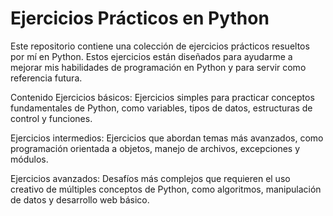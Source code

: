 # Ejercicios Prácticos en Python
Este repositorio contiene una colección de ejercicios prácticos resueltos por mí en Python. Estos ejercicios están diseñados para ayudarme a mejorar mis habilidades de programación en Python y para servir como referencia futura.

Contenido
Ejercicios básicos: Ejercicios simples para practicar conceptos fundamentales de Python, como variables, tipos de datos, estructuras de control y funciones.

Ejercicios intermedios: Ejercicios que abordan temas más avanzados, como programación orientada a objetos, manejo de archivos, excepciones y módulos.

Ejercicios avanzados: Desafíos más complejos que requieren el uso creativo de múltiples conceptos de Python, como algoritmos, manipulación de datos y desarrollo web básico.


